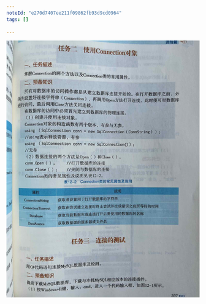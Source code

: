 ```yaml
---
noteId: "e270d7407ee211f09862fb93d9cd0964"
tags: []

---
```



![数据库应用](../images/12-mysql/297.jpeg)